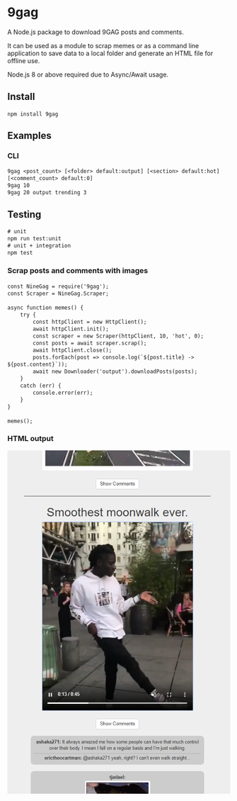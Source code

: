 # 9gag

A Node.js package to download 9GAG posts and comments.

It can be used as a module to scrap memes or as a command line application to save data to a local folder and generate an HTML file for offline use.

Node.js 8 or above required due to Async/Await usage.

## Install

    npm install 9gag

## Examples

### CLI

    9gag <post_count> [<folder> default:output] [<section> default:hot] [<comment_count> default:0]
    9gag 10
    9gag 20 output trending 3

## Testing

    # unit
    npm run test:unit
    # unit + integration
    npm test

### Scrap posts and comments with images

    const NineGag = require('9gag');
    const Scraper = NineGag.Scraper;

    async function memes() {
        try {
            const httpClient = new HttpClient();
            await httpClient.init();
            const scraper = new Scraper(httpClient, 10, 'hot', 0);
            const posts = await scraper.scrap();
            await httpClient.close();
            posts.forEach(post => console.log(`${post.title} -> ${post.content}`));
            await new Downloader('output').downloadPosts(posts);
        }
        catch (err) {
            console.error(err);
        }
    }

    memes();

### HTML output

![demo](demo.png)
